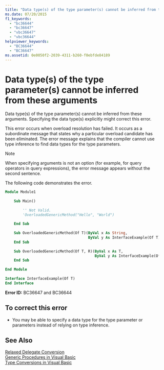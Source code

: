 ```yaml
---
title: "Data type(s) of the type parameter(s) cannot be inferred from these arguments"
ms.date: 07/20/2015
f1_keywords: 
  - "bc36644"
  - "bc36647"
  - "vbc36647"
  - "vbc36644"
helpviewer_keywords: 
  - "BC36644"
  - "BC36647"
ms.assetid: 0e0050f2-2039-4311-b260-f0ebfde84189
---
```

# Data type(s) of the type parameter(s) cannot be inferred from these arguments
Data type(s) of the type parameter(s) cannot be inferred from these arguments. Specifying the data type(s) explicitly might correct this error.  
  
 This error occurs when overload resolution has failed. It occurs as a subordinate message that states why a particular overload candidate has been eliminated. The error message explains that the compiler cannot use type inference to find data types for the type parameters.  
  
> [!NOTE]
>  When specifying arguments is not an option (for example, for query operators in query expressions), the error message appears without the second sentence.  
  
 The following code demonstrates the error.  
  
```vb  
Module Module1  
  
    Sub Main()  
  
        '' Not Valid.  
        'OverloadedGenericMethod("Hello", "World")  
  
    End Sub  
  
    Sub OverloadedGenericMethod(Of T)(ByVal x As String,   
                                      ByVal y As InterfaceExample(Of T))  
    End Sub  
  
    Sub OverloadedGenericMethod(Of T, R)(ByVal x As T,   
                                         ByVal y As InterfaceExample(Of R))  
    End Sub  
  
End Module  
  
Interface InterfaceExample(Of T)  
End Interface  
```  
  
 **Error ID:** BC36647 and BC36644  
  
## To correct this error  
  
- You may be able to specify a data type for the type parameter or parameters instead of relying on type inference.  
  
## See Also  
 [Relaxed Delegate Conversion](../../../visual-basic/programming-guide/language-features/delegates/relaxed-delegate-conversion.md)  
 [Generic Procedures in Visual Basic](../../../visual-basic/programming-guide/language-features/data-types/generic-procedures.md)  
 [Type Conversions in Visual Basic](../../../visual-basic/programming-guide/language-features/data-types/type-conversions.md)
